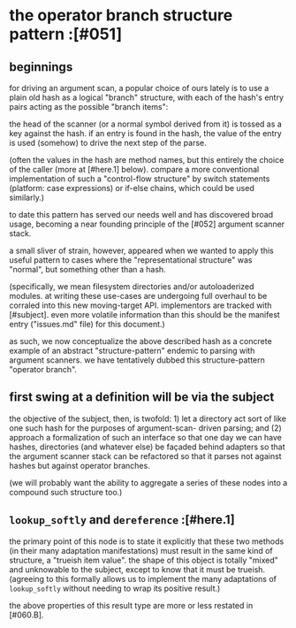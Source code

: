 # the operator branch structure pattern :[#051]

## beginnings

for driving an argument scan, a popular choice of ours lately is
to use a plain old hash as a logical "branch" structure, with each
of the hash's entry pairs acting as the possible "branch items":

the head of the scanner (or a normal symbol derived from it) is
tossed as a key against the hash. if an entry is found in the hash,
the value of the entry is used (somehow) to drive the next step of
the parse.

(often the values in the hash are method names, but this entirely
the choice of the caller (more at [#here.1] below). compare a more conventional implementation
of such a "control-flow structure" by switch statements (platform:
case expressions) or if-else chains, which could be used similarly.)

to date this pattern has served our needs well and has discovered
broad usage, becoming a near founding principle of the [#052]
argument scanner stack.

a small sliver of strain, however, appeared when we wanted to apply
this useful pattern to cases where the "representational structure"
was "normal", but something other than a hash.

(specifically, we mean filesystem directories and/or autoloaderized
modules. at writing these use-cases are undergoing full overhaul to
be corraled into this new moving-target API. implementors are tracked
with [#subject]. even more volatile information than this should be
the manifest entry ("issues.md" file) for this document.)

as such, we now conceptualize the above described hash as a concrete
example of an abstract "structure-pattern" endemic to parsing with
argument scanners. we have tentatively dubbed this structure-pattern
"operator branch".




## first swing at a definition will be via the subject

the objective of the subject, then, is twofold: 1) let a directory
act sort of like one such hash for the purposes of argument-scan-
driven parsing; and (2) approach a formalization of such an
interface so that one day we can have hashes, directories (and
whatever else) be façaded behind adapters so that the argument
scanner stack can be refactored so that it parses not against
hashes but against operator branches.

(we will probably want the ability to aggregate a series of these
nodes into a compound such structure too.)




## `lookup_softly` and `dereference` :[#here.1]

the primary point of this node is to state it explicitly that these two
methods (in their many adaptation manifestations) must result in the same
kind of structure, a "trueish item value". the shape of this object is
totally "mixed" and unknowable to the subject, except to know that it
must be trueish. (agreeing to this formally allows us to implement the
many adaptations of `lookup_softly` without needing to wrap its positive
result.)

the above properties of this result type are more or less restated in [#060.B].
